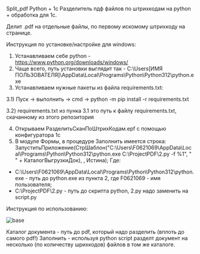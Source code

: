 Split_pdf
Python + 1c
Разделитель пдф файлов по штрихкодам на python + обработка для 1с.

Делит .pdf на отдельные файлы, по первому искомому штрихкоду на странице.


Инструкция по установке/настройке для windows:

1) Устанавливаем себе python - https://www.python.org/downloads/windows/
2) Чаще всего, путь установки выглядит так - C:\Users\[ИМЯ ПОЛЬЗОВАТЕЛЯ]\AppData\Local\Programs\Python\Python312\python.exe
3) Устанавливаем нужные пакеты из файла requirements.txt:

  3.1) Пуск -> выполнить -> cmd -> python -m pip install -r requirements.txt

  3.2) requirements.txt из пунка 3.1 это путь к файлу requirements.txt, скачанному из этого репозитория

4) Открываем РазделитьСканПоШтрихКодам.epf с помощью конфигуратора 1с
5) В модуле Формы, в процедуре Заполнить имеется строка: ЗапуститьПриложение(СтрШаблон("C:\Users\F0621069\AppData\Local\Programs\Python\Python312\python.exe C:\ProjectPDF\2.py -f %1", " " + КаталогВыгрузкиДок), , Истина);
Где: 
- C:\Users\F0621069\AppData\Local\Programs\Python\Python312\python.exe - путь до python.exe из пункта 2, где F0621069 - имя пользователя;
- C:\ProjectPDF\2.py - путь до скрипта python, 2.py надо заменить на script.py

Инструкция по использованию:

![base](https://github.com/takry/Split_pdf/assets/63951434/1d07aadd-7614-416b-bad9-8014e4aaf57a)

Каталог документа - путь до pdf, который надо разделить (вплоть до самого pdf!)
Заполнить - используя python script разделт документ на несколько (по количеству шрихкодов) файлов в том же каталоге.
